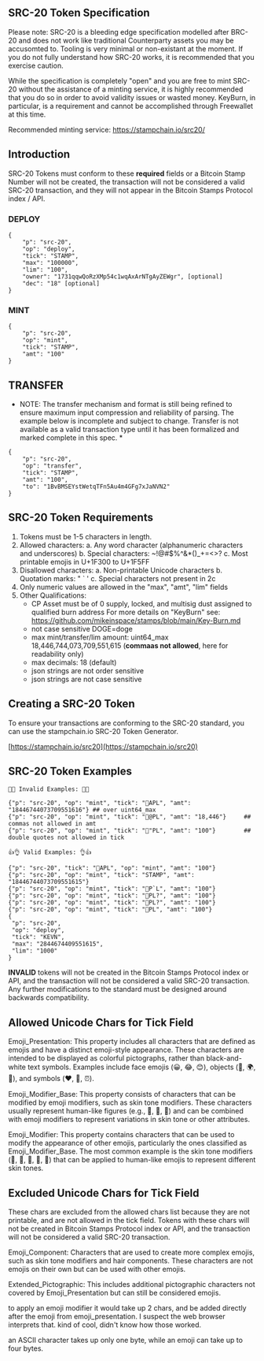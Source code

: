 ## SRC-20 Token Specification

Please note: SRC-20 is a bleeding edge specification modelled after BRC-20 and does not work like traditional Counterparty assets you may be accusomted to. Tooling is very minimal or non-existant at the moment. If you do not fully understand how SRC-20 works, it is recommended that you exercise caution.

While the specification is completely "open" and you are free to mint SRC-20 without the assistance of a minting service, it is highly recommended that you do so in order to avoid validity issues or wasted money. KeyBurn, in particular, is a requirement and cannot be accomplished through Freewallet at this time.

Recommended minting service: https://stampchain.io/src20/

## Introduction

SRC-20 Tokens must conform to these **required** fields or a Bitcoin Stamp Number will not be created, the transaction will not be considered a valid SRC-20 transaction, and they will not appear in the Bitcoin Stamps Protocol index / API. 

### DEPLOY
```
{
    "p": "src-20", 
    "op": "deploy", 
    "tick": "STAMP",
    "max": "100000", 
    "lim": "100",
    "owner": "1731qqwQoRzXMp54c1wqAxArNTgAyZEWgr", [optional]
    "dec": "18" [optional]
}
```
### MINT
```
{
    "p": "src-20", 
    "op": "mint", 
    "tick": "STAMP", 
    "amt": "100"
}
```
## TRANSFER

* NOTE: The transfer mechanism and format is still being refined to ensure maximum input compression and reliability of parsing. The example below is incomplete and subject to change. Transfer is not available as a valid transaction type until it has been formalized and marked complete in this spec. *

```
{
    "p": "src-20", 
    "op": "transfer", 
    "tick": "STAMP", 
    "amt": "100",
    "to": "1BvBMSEYstWetqTFn5Au4m4GFg7xJaNVN2"
}
```

## SRC-20 Token Requirements

1. Tokens must be 1-5 characters in length.
2. Allowed characters:
   a. Any word character (alphanumeric characters and underscores)
   b. Special characters: ~!@#$%^&*()_+=<>?
   c. Most printable emojis in U+1F300 to U+1F5FF
3. Disallowed characters:
   a. Non-printable Unicode characters
   b. Quotation marks: " ` '
   c. Special characters not present in 2c
4. Only numeric values are allowed in the "max", "amt", "lim" fields
4. Other Qualifications:
    - CP Asset must be of 0 supply, locked, and multisig dust assigned to qualified burn address For more details on "KeyBurn" see: https://github.com/mikeinspace/stamps/blob/main/Key-Burn.md
    - not case sensitive DOGE=doge
    - max mint/transfer/lim amount: uint64_max 18,446,744,073,709,551,615 (**commaas not allowed**, here for readability only)
    - max decimals: 18 (default)
    - json strings are not order sensitive
    - json strings are not case sensitive

## Creating a SRC-20 Token

To ensure your transactions are conforming to the SRC-20 standard, you can use the stampchain.io SRC-20 Token Generator.

[https://stampchain.io/src20](https://stampchain.io/src20)

## SRC-20 Token Examples

```
🔺🔺 Invalid Examples: 🚫🚫

{"p": "src-20", "op": "mint", "tick": "🙂APL", "amt": "18446744073709551616"} ## over uint64_max
{"p": "src-20", "op": "mint", "tick": "🙂@PL", "amt": "18,446"}     ## commas not allowed in amt
{"p": "src-20", "op": "mint", "tick": "🙂"PL", "amt": "100"}        ## double quotes not allowed in tick
```
```
👍👌 Valid Examples: 👌👍

{"p": "src-20", "tick": "🙂APL", "op": "mint", "amt": "100"}
{"p": "src-20", "op": "mint", "tick": "STAMP", "amt": "18446744073709551615"}
{"p": "src-20", "op": "mint", "tick": "🙂P`L", "amt": "100"}
{"p": "src-20", "op": "mint", "tick": "🙂PL?", "amt": "100"}
{"p": "src-20", "op": "mint", "tick": "🙂PL?", "amt": "100"}
{"p": "src-20", "op": "mint", "tick": "🙂PL", "amt": "100"}
{
 "p": "src-20",
 "op": "deploy",
 "tick": "KEVN",
 "max": "2844674409551615",
 "lim": "1000"
}
```

**INVALID** tokens will not be created in the Bitcoin Stamps Protocol index or API, and the transaction will not be considered a valid SRC-20 transaction. Any further modifications to the standard must be designed around backwards compatibility.


## Allowed Unicode Chars for Tick Field


Emoji_Presentation: This property includes all characters that are defined as emojis and have a distinct emoji-style appearance. These characters are intended to be displayed as colorful pictographs, rather than black-and-white text symbols. Examples include face emojis (😀, 😂, 😊), objects (🚗, 🌍, 🍕), and symbols (❤️, 🚫, ⏰).

Emoji_Modifier_Base: This property consists of characters that can be modified by emoji modifiers, such as skin tone modifiers. These characters usually represent human-like figures (e.g., 👩, 👨, 🤳) and can be combined with emoji modifiers to represent variations in skin tone or other attributes.

Emoji_Modifier: This property contains characters that can be used to modify the appearance of other emojis, particularly the ones classified as Emoji_Modifier_Base. The most common example is the skin tone modifiers (🏻, 🏼, 🏽, 🏾, 🏿) that can be applied to human-like emojis to represent different skin tones.


## Excluded Unicode Chars for Tick Field

These chars are excluded from the allowed chars list because they are not printable, and are not allowed in the tick field. Tokens with these chars will not be created in Bitcoin Stamps Protocol index or API, and the transaction will not be considered a valid SRC-20 transaction.



Emoji_Component: Characters that are used to create more complex emojis, such as skin tone modifiers and hair components. These characters are not emojis on their own but can be used with other emojis.

Extended_Pictographic: This includes additional pictographic characters not covered by Emoji_Presentation but can still be considered emojis.

to apply an emoji modifier it would take up 2 chars, and be added directly after the emoji from emoji_presentation.  I suspect the web browser interprets that. kind of cool, didn't know how those worked.

an ASCII character takes up only one byte, while an emoji can take up to four bytes.
